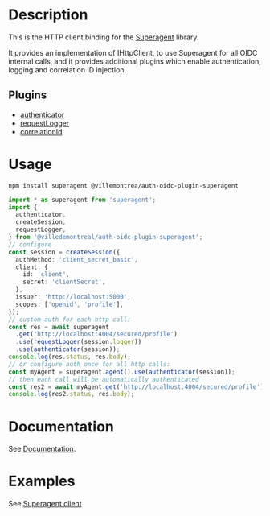 # Description

This is the HTTP client binding for the [Superagent](https://visionmedia.github.io/superagent/) library.

It provides an implementation of IHttpClient, to use Superagent for all OIDC internal calls, and it provides
additional plugins which enable authentication, logging and correlation ID injection.

## Plugins

- [authenticator](src/authenticator.ts)
- [requestLogger](src/requestLogger.ts)
- [correlationId](src/correlationId.ts)

# Usage

```
npm install superagent @villemontrea/auth-oidc-plugin-superagent
```

```typescript
import * as superagent from 'superagent';
import {
  authenticator,
  createSession,
  requestLogger,
} from '@villedemontreal/auth-oidc-plugin-superagent';
// configure
const session = createSession({
  authMethod: 'client_secret_basic',
  client: {
    id: 'client',
    secret: 'clientSecret',
  },
  issuer: 'http://localhost:5000',
  scopes: ['openid', 'profile'],
});
// custom auth for each http call:
const res = await superagent
  .get('http://localhost:4004/secured/profile')
  .use(requestLogger(session.logger))
  .use(authenticator(session));
console.log(res.status, res.body);
// or configure auth once for all http calls:
const myAgent = superagent.agent().use(authenticator(session));
// then each call will be automatically authenticated
const res2 = await myAgent.get('http://localhost:4004/secured/profile');
console.log(res2.status, res.body);
```

# Documentation

See [Documentation](../../doc/README.md).

# Examples

See [Superagent client](../../examples/client-superagent)
